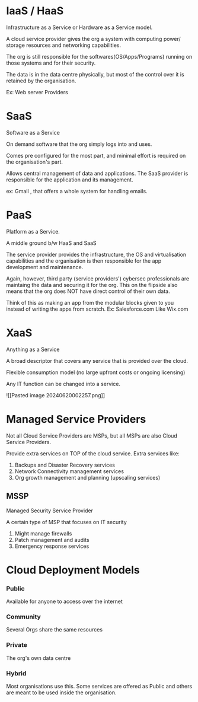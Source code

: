 
# IaaS / HaaS
Infrastructure as a Service or Hardware as a Service model.

A cloud service provider gives the org a system with computing power/ storage resources and networking capabilities.

The org is still responsible for the softwares(OS/Apps/Programs) running on those systems and for their security.

The data is in the data centre physically, but most of the control over it is retained by the organisation.

Ex: Web server Providers 


# SaaS
Software as a Service 

On demand software that the org simply logs into and uses.

Comes pre configured for the most part, and minimal effort is required on the organisation's part.

Allows central management of data and applications. The SaaS provider is responsible for the application and its management.

ex: Gmail , that offers a whole system for handling emails.

# PaaS

Platform as a Service.

A middle ground b/w HaaS and SaaS 

The service provider provides the infrastructure, the OS and virtualisation capabilities and the organisation is then responsible for the app development and maintenance. 

Again, however, third party (service providers') cybersec professionals are maintaing the data and securing it for the org. This on the flipside also means that the org does NOT have direct control of their own data.

Think of this as making an app from the modular blocks given to you instead of writing the apps from scratch.
Ex: Salesforce.com
Like Wix.com

# XaaS

Anything as a Service

A broad descriptor that covers any service that is provided over the cloud.

Flexible consumption model (no large upfront costs or ongoing licensing)

Any IT function can be changed into a service.

![[Pasted image 20240620002257.png]]

# Managed Service Providers

Not all Cloud Service Providers are MSPs, but all MSPs are also Cloud Service Providers.

Provide extra services on TOP of the cloud service.
Extra services like:
 1. Backups and Disaster Recovery services
 2. Network Connectivity management services
3. Org growth management and planning (upscaling services)

## MSSP
Managed Security Service Provider

A certain type of MSP that focuses on IT security

1. Might manage firewalls
2. Patch management and audits
3. Emergency response services


# Cloud Deployment Models

### Public

Available for anyone to access over the internet

### Community 

Several Orgs share the same resources

### Private

The org's own data centre

### Hybrid

Most organisations use this. 
Some services are offered as Public and others are meant to be used inside the organisation.

